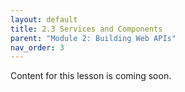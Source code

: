 ```yaml
---
layout: default
title: 2.3 Services and Components
parent: "Module 2: Building Web APIs"
nav_order: 3
---
```


Content for this lesson is coming soon.
